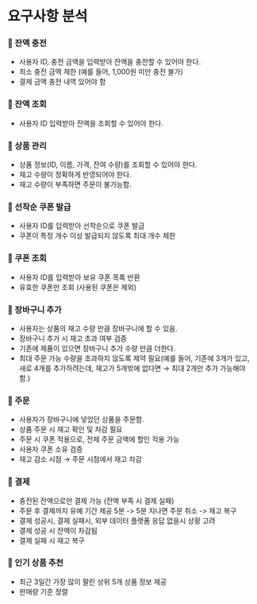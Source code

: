# 요구사항 분석

### 📌 잔액 충전
- 사용자 ID, 충전 금액을 입력받아 잔액을 충전할 수 있어야 한다.
- 최소 충전 금액 제한 (예를 들어, 1,000원 미만 충전 불가)
- 결제 금액 충전 내역 있어야 함

### 📌 잔액 조회
- 사용자 ID 입력받아 잔액을 조회할 수 있어야 한다.

### 📌 상품 관리
- 상품 정보(ID, 이름, 가격, 잔여 수량)를 조회할 수 있어야 한다.
- 재고 수량이 정확하게 반영되어야 한다.
- 재고 수량이 부족하면 주문이 불가능함.

### 📌 선착순 쿠폰 발급
- 사용자 ID를 입력받아 선착순으로 쿠폰 발급
- 쿠폰이 특정 개수 이상 발급되지 않도록 최대 개수 제한

### 📌 쿠폰 조회
- 사용자 ID를 입력받아 보유 쿠폰 목록 반환
- 유효한 쿠폰만 조회 (사용된 쿠폰은 제외)

### 📌 장바구니 추가
- 사용자는 상품의 재고 수량 만큼 장바구니에 할 수 있음.
- 장바구니 추가 시 재고 초과 여부 검증
- 기존에 제품이 있으면 장바구니 추가 수량 만큼 더한다. 
- 최대 주문 가능 수량을 초과하지 않도록 제약 필요(예를 들어, 기존에 3개가 있고, 새로 4개를 추가하려는데, 재고가 5개밖에 없다면 → 최대 2개만 추가 가능해야 함.)

### 📌 주문
- 사용자가 장바구니에 넣었던 상품을 주문함.
- 상품 주문 시 재고 확인 및 차감 필요
- 주문 시 쿠폰 적용으로, 전체 주문 금액에 할인 적용 가능
- 사용자 쿠폰 소유 검증
- 재고 감소 시점 → 주문 시점에서 재고 차감

### 📌 결제
- 충전된 잔액으로만 결제 가능 (잔액 부족 시 결제 실패)
- 주문 후 결제까지 유예 기간 제공 5분 -> 5분 지나면 주문 취소 -> 재고 복구
- 결제 성공시, 결제 실패시, 외부 데이터 플랫폼 응답 없을시 상황 고려
- 결제 성공 시 잔액이 차감됨
- 결제 실패 시 재고 복구

### 📌  인기 상품 추천
- 최근 3일간 가장 많이 팔린 상위 5개 상품 정보 제공
- 판매량 기준 정렬

  


